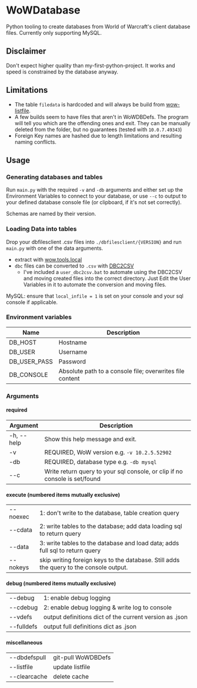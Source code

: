 # WoWDatabase
Python tooling to create databases from World of Warcraft's client database files. Currently only supporting MySQL.

## Disclaimer
Don't expect higher quality than my-first-python-project. It works and speed is constrained by the database anyway.

## Limitations
- The table `filedata` is hardcoded and will always be build from [wow-listfile](https://github.com/wowdev/wow-listfile).
- A few builds seem to have files that aren't in WoWDBDefs. The program will tell you which are the offending ones and exit. They can be manually deleted from the folder, but no guarantees (tested with `10.0.7.49343`)
- Foreign Key names are hashed due to length limitations and resulting naming conflicts. 

## Usage
### Generating databases and tables
Run `main.py` with the required `-v` and `-db` arguments and either set up the Environment Variables to connect to your database, 
or use `--c` to output to your defined database console file (or clipboard, if it's not set correctly).

Schemas are named by their version.

### Loading Data into tables
Drop your dbfilesclient .csv files into `./dbfilesclient/{VERSION}` and run `main.py` with one of the data arguments.
- extract with [wow.tools.local](https://github.com/Marlamin/wow.tools.local)
- `dbc` files can be converted to `.csv` with [DBC2CSV](https://github.com/Marlamin/DBC2CSV)
    - I've included a `user_dbc2csv.bat` to automate using the DBC2CSV and moving created files into the correct directory. Just Edit the User Variables in it to automate the conversion and moving files. 
  
MySQL: ensure that `local_infile = 1` is set on your console and your sql console if applicable.
### Environment variables
| Name         | Description                                              |
|--------------|----------------------------------------------------------|
| DB_HOST      | Hostname                                                 |
| DB_USER      | Username                                                 |
| DB_USER_PASS | Password                                                 |
| DB_CONSOLE   | Absolute path to a console file; overwrites file content |

### Arguments
#### required
| Argument     | Description                                                                |
|--------------|----------------------------------------------------------------------------|
| -h, --help   | Show this help message and exit.                                           |
| -v           | REQUIRED, WoW version e.g. `-v 10.2.5.52902`                               |
| -db          | REQUIRED, database type e.g. `-db mysql`                                   |
| --c          | Write return query to your sql console, or clip if no console is set/found |
#### execute (numbered items mutually exclusive)
|          |                                                                                        |
|----------|----------------------------------------------------------------------------------------|
| --noexec | 1: don't write to the database, table creation query                                   |
| --cdata  | 2: write tables to the database; add data loading sql to return query                  |
| --data   | 3: write tables to the database and load data; adds full sql to return query           |
| --nokeys | skip writing foreign keys to the database. Still adds the query to the console output. |
#### debug (numbered items mutually exclusive)
|              |                                                         |
|--------------|---------------------------------------------------------|
| --debug      | 1: enable debug logging                                 |
| --cdebug     | 2: enable debug logging & write log to console          |
| --vdefs      | output definitions dict of the current version as .json |
| --fulldefs   | output full definitions dict as .json                   |
#### miscellaneous
|              |                    |
|--------------|--------------------|
| --dbdefspull | git-pull WoWDBDefs |
| --listfile   | update listfile    |
| --clearcache | delete cache       |
